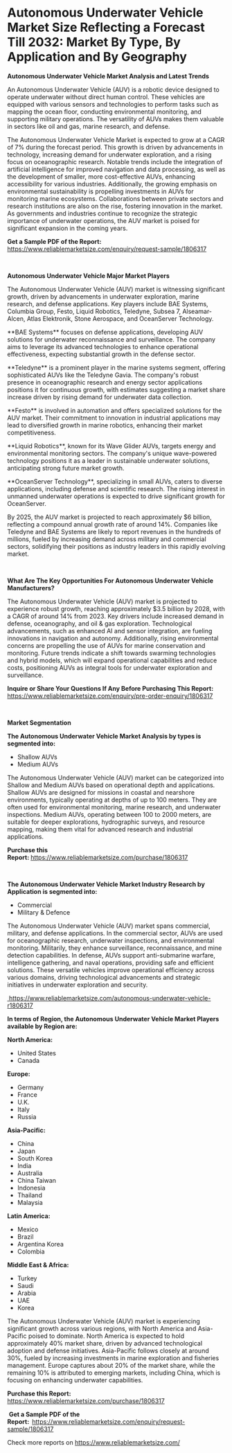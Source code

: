 <p><h1>Autonomous Underwater Vehicle Market Size Reflecting a Forecast Till 2032: Market By Type, By Application and By Geography</h1></p><p><strong>Autonomous Underwater Vehicle Market Analysis and Latest Trends</strong></p>
<p><p>An Autonomous Underwater Vehicle (AUV) is a robotic device designed to operate underwater without direct human control. These vehicles are equipped with various sensors and technologies to perform tasks such as mapping the ocean floor, conducting environmental monitoring, and supporting military operations. The versatility of AUVs makes them valuable in sectors like oil and gas, marine research, and defense.</p><p>The Autonomous Underwater Vehicle Market is expected to grow at a CAGR of 7% during the forecast period. This growth is driven by advancements in technology, increasing demand for underwater exploration, and a rising focus on oceanographic research. Notable trends include the integration of artificial intelligence for improved navigation and data processing, as well as the development of smaller, more cost-effective AUVs, enhancing accessibility for various industries. Additionally, the growing emphasis on environmental sustainability is propelling investments in AUVs for monitoring marine ecosystems. Collaborations between private sectors and research institutions are also on the rise, fostering innovation in the market. As governments and industries continue to recognize the strategic importance of underwater operations, the AUV market is poised for significant expansion in the coming years.</p></p>
<p><strong>Get a Sample PDF of the Report:&nbsp;</strong> <a href="https://www.reliablemarketsize.com/enquiry/request-sample/1806317?utm_campaign=2186&utm_medium=2&utm_source=Github&utm_content=ia&utm_term=17022025&utm_id=autonomous-underwater-vehicle">https://www.reliablemarketsize.com/enquiry/request-sample/1806317</a></p>
<p>&nbsp;</p>
<p><strong>Autonomous Underwater Vehicle Major Market Players</strong></p>
<p><p>The Autonomous Underwater Vehicle (AUV) market is witnessing significant growth, driven by advancements in underwater exploration, marine research, and defense applications. Key players include BAE Systems, Columbia Group, Festo, Liquid Robotics, Teledyne, Subsea 7, Alseamar-Alcen, Atlas Elektronik, Stone Aerospace, and OceanServer Technology.</p><p>**BAE Systems** focuses on defense applications, developing AUV solutions for underwater reconnaissance and surveillance. The company aims to leverage its advanced technologies to enhance operational effectiveness, expecting substantial growth in the defense sector.</p><p>**Teledyne** is a prominent player in the marine systems segment, offering sophisticated AUVs like the Teledyne Gavia. The company's robust presence in oceanographic research and energy sector applications positions it for continuous growth, with estimates suggesting a market share increase driven by rising demand for underwater data collection.</p><p>**Festo** is involved in automation and offers specialized solutions for the AUV market. Their commitment to innovation in industrial applications may lead to diversified growth in marine robotics, enhancing their market competitiveness.</p><p>**Liquid Robotics**, known for its Wave Glider AUVs, targets energy and environmental monitoring sectors. The company's unique wave-powered technology positions it as a leader in sustainable underwater solutions, anticipating strong future market growth.</p><p>**OceanServer Technology**, specializing in small AUVs, caters to diverse applications, including defense and scientific research. The rising interest in unmanned underwater operations is expected to drive significant growth for OceanServer.</p><p>By 2025, the AUV market is projected to reach approximately $6 billion, reflecting a compound annual growth rate of around 14%. Companies like Teledyne and BAE Systems are likely to report revenues in the hundreds of millions, fueled by increasing demand across military and commercial sectors, solidifying their positions as industry leaders in this rapidly evolving market.</p></p>
<p>&nbsp;</p>
<p><strong>What Are The Key Opportunities For Autonomous Underwater Vehicle Manufacturers?</strong></p>
<p><p>The Autonomous Underwater Vehicle (AUV) market is projected to experience robust growth, reaching approximately $3.5 billion by 2028, with a CAGR of around 14% from 2023. Key drivers include increased demand in defense, oceanography, and oil & gas exploration. Technological advancements, such as enhanced AI and sensor integration, are fueling innovations in navigation and autonomy. Additionally, rising environmental concerns are propelling the use of AUVs for marine conservation and monitoring. Future trends indicate a shift towards swarming technologies and hybrid models, which will expand operational capabilities and reduce costs, positioning AUVs as integral tools for underwater exploration and surveillance.</p></p>
<p><strong>Inquire or Share Your Questions If Any Before Purchasing This Report:</strong> <a href="https://www.reliablemarketsize.com/enquiry/pre-order-enquiry/1806317?utm_campaign=2186&utm_medium=2&utm_source=Github&utm_content=ia&utm_term=17022025&utm_id=autonomous-underwater-vehicle">https://www.reliablemarketsize.com/enquiry/pre-order-enquiry/1806317</a></p>
<p>&nbsp;</p>
<p><strong>Market Segmentation</strong></p>
<p><strong>The Autonomous Underwater Vehicle Market Analysis by types is segmented into:</strong></p>
<p><ul><li>Shallow AUVs</li><li>Medium AUVs</li></ul></p>
<p><p>The Autonomous Underwater Vehicle (AUV) market can be categorized into Shallow and Medium AUVs based on operational depth and applications. Shallow AUVs are designed for missions in coastal and nearshore environments, typically operating at depths of up to 100 meters. They are often used for environmental monitoring, marine research, and underwater inspections. Medium AUVs, operating between 100 to 2000 meters, are suitable for deeper explorations, hydrographic surveys, and resource mapping, making them vital for advanced research and industrial applications.</p></p>
<p><strong>Purchase this Report:&nbsp;</strong><a href="https://www.reliablemarketsize.com/purchase/1806317?utm_campaign=2186&utm_medium=2&utm_source=Github&utm_content=ia&utm_term=17022025&utm_id=autonomous-underwater-vehicle">https://www.reliablemarketsize.com/purchase/1806317</a></p>
<p>&nbsp;</p>
<p><strong>The Autonomous Underwater Vehicle Market Industry Research by Application is segmented into:</strong></p>
<p><ul><li>Commercial</li><li>Military & Defence</li></ul></p>
<p><p>The Autonomous Underwater Vehicle (AUV) market spans commercial, military, and defense applications. In the commercial sector, AUVs are used for oceanographic research, underwater inspections, and environmental monitoring. Militarily, they enhance surveillance, reconnaissance, and mine detection capabilities. In defense, AUVs support anti-submarine warfare, intelligence gathering, and naval operations, providing safe and efficient solutions. These versatile vehicles improve operational efficiency across various domains, driving technological advancements and strategic initiatives in underwater exploration and security.</p></p>
<p><a href="https://www.reliablemarketsize.com/autonomous-underwater-vehicle-r1806317?utm_campaign=2186&utm_medium=2&utm_source=Github&utm_content=ia&utm_term=17022025&utm_id=autonomous-underwater-vehicle">&nbsp;https://www.reliablemarketsize.com/autonomous-underwater-vehicle-r1806317</a></p>
<p><strong>In terms of Region, the Autonomous Underwater Vehicle Market Players available by Region are:</strong></p>
<p>
    <p> <strong> North America: </strong>
        <ul>
            <li>United States</li>
            <li>Canada</li>
        </ul>
        </p> 
    <p> <strong> Europe: </strong>
        <ul>
            <li>Germany</li>
            <li>France</li>
            <li>U.K.</li>
            <li>Italy</li>
            <li>Russia</li>
        </ul>
        </p> 
    <p> <strong> Asia-Pacific: </strong>
        <ul>
            <li>China</li>
            <li>Japan</li>
            <li>South Korea</li>
            <li>India</li>
            <li>Australia</li>
            <li>China Taiwan</li>
            <li>Indonesia</li>
            <li>Thailand</li>
            <li>Malaysia</li>
        </ul>
        </p> 
    <p> <strong> Latin America: </strong>
        <ul>
            <li>Mexico</li>
            <li>Brazil</li>
            <li>Argentina Korea</li>
            <li>Colombia</li>
        </ul>
        </p> 
    <p> <strong> Middle East & Africa: </strong>
        <ul>
            <li>Turkey</li>
            <li>Saudi</li>
            <li>Arabia</li>
            <li>UAE</li>
            <li>Korea</li>
        </ul>
    </p>
    </p>
<p><p>The Autonomous Underwater Vehicle (AUV) market is experiencing significant growth across various regions, with North America and Asia-Pacific poised to dominate. North America is expected to hold approximately 40% market share, driven by advanced technological adoption and defense initiatives. Asia-Pacific follows closely at around 30%, fueled by increasing investments in marine exploration and fisheries management. Europe captures about 20% of the market share, while the remaining 10% is attributed to emerging markets, including China, which is focusing on enhancing underwater capabilities.</p></p>
<p><strong>Purchase this Report: </strong><a href="https://www.reliablemarketsize.com/purchase/1806317?utm_campaign=2186&utm_medium=2&utm_source=Github&utm_content=ia&utm_term=17022025&utm_id=autonomous-underwater-vehicle">https://www.reliablemarketsize.com/purchase/1806317</a></p>
<p>&nbsp;<strong>Get a Sample PDF of the Report:&nbsp;&nbsp;</strong><a href="https://www.reliablemarketsize.com/enquiry/request-sample/1806317?utm_campaign=2186&utm_medium=2&utm_source=Github&utm_content=ia&utm_term=17022025&utm_id=autonomous-underwater-vehicle">https://www.reliablemarketsize.com/enquiry/request-sample/1806317</a></p>
<p><strong></strong></p>
<p>Check more reports on <a href="https://www.reliablemarketsize.com/?utm_campaign=2186&utm_medium=2&utm_source=Github&utm_content=ia&utm_term=17022025&utm_id=autonomous-underwater-vehicle">https://www.reliablemarketsize.com/</a></p>